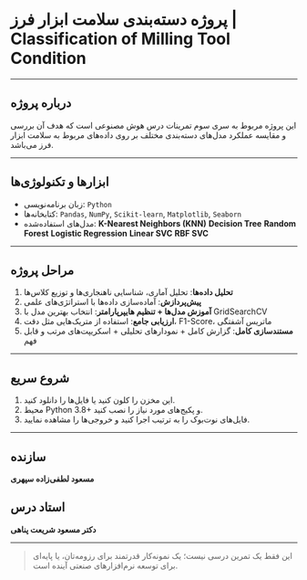#  پروژه دسته‌بندی سلامت ابزار فرز | Classification of Milling Tool Condition


---

##  درباره پروژه

این پروژه مربوط به سری سوم تمرینات درس هوش مصنوعی است که هدف آن بررسی و مقایسه عملکرد مدل‌های دسته‌بندی مختلف بر روی داده‌های مربوط به سلامت ابزار فرز می‌باشد.

---

##  ابزارها و تکنولوژی‌ها

- زبان برنامه‌نویسی: `Python`
- کتابخانه‌ها: `Pandas`, `NumPy`, `Scikit-learn`, `Matplotlib`, `Seaborn`
- مدل‌های استفاده‌شده:
**K-Nearest Neighbors (KNN)**
**Decision Tree**
**Random Forest**
**Logistic Regression**
**Linear SVC**
**RBF SVC**

---

##  مراحل پروژه

1. **تحلیل داده‌ها**: تحلیل آماری، شناسایی ناهنجاری‌ها و توزیع کلاس‌ها  
2. **پیش‌پردازش**: آماده‌سازی داده‌ها با استراتژی‌های علمی  
3. **آموزش مدل‌ها + تنظیم هایپرپارامتر**: انتخاب بهترین مدل با GridSearchCV  
4. **ارزیابی جامع**: استفاده از متریک‌هایی مثل دقت، F1-Score، ماتریس آشفتگی  
5. **مستندسازی کامل**: گزارش کامل + نمودارهای تحلیلی + اسکریپت‌های مرتب و قابل فهم

---

##  شروع سریع

1. این مخزن را کلون کنید یا فایل‌ها را دانلود کنید.
2. محیط Python 3.8+ و پکیج‌های مورد نیاز را نصب کنید.
3. فایل‌های نوت‌بوک را به ترتیب اجرا کنید و خروجی‌ها را مشاهده نمایید.

---

##  سازنده

**مسعود لطفی‌زاده سپهری**  


##  استاد درس

**دکتر مسعود شریعت پناهی**  




---

> این فقط یک تمرین درسی نیست؛ یک نمونه‌کار قدرتمند برای رزومه‌تان، یا پایه‌ای برای توسعه نرم‌افزارهای صنعتی آینده است.
